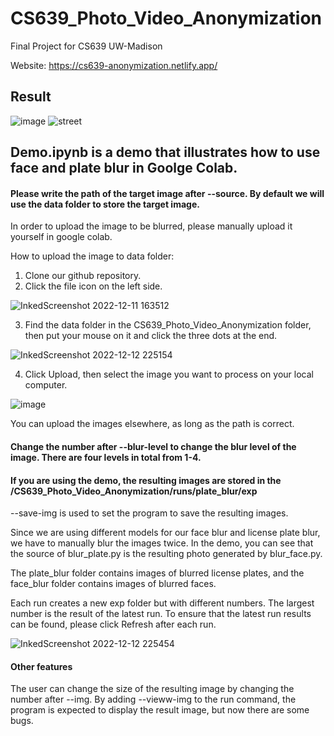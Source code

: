 # CS639_Photo_Video_Anonymization
Final Project for CS639 UW-Madison

Website: https://cs639-anonymization.netlify.app/

## Result
![image](https://user-images.githubusercontent.com/94937314/206935040-1c215770-14f3-46b9-a7d9-14082d16b7e8.png)
![street](https://user-images.githubusercontent.com/94937314/207150801-5ba32f25-ddb4-4302-89e2-6b124c83d321.jpg)

## Demo.ipynb is a demo that illustrates how to use face and plate blur in Goolge Colab.

#### Please write the path of the target image after --source. By default we will use the data folder to store the target image. 

In order to upload the image to be blurred, please manually upload it yourself in google colab. 

How to upload the image to data folder:
1. Clone our github repository.
2. Click the file icon on the left side.

![InkedScreenshot 2022-12-11 163512](https://user-images.githubusercontent.com/94937314/206932922-ec09b7db-8e9c-4053-adaa-66a20798d37b.jpg)

3. Find the data folder in the CS639_Photo_Video_Anonymization folder, then put your mouse on it and click the three dots at the end.

![InkedScreenshot 2022-12-12 225154](https://user-images.githubusercontent.com/94937314/207229731-5d56a376-14a0-4b7d-9c2b-ae4e16f37cc5.jpg)

4. Click Upload, then select the image you want to process on your local computer.

![image](https://user-images.githubusercontent.com/94937314/207229819-ac309c5f-1335-4b0c-b03f-fc6cb93d6427.png)

You can upload the images elsewhere, as long as the path is correct.


#### Change the number after --blur-level to change the blur level of the image. There are four levels in total from 1-4.


#### If you are using the demo, the resulting images are stored in the /CS639_Photo_Video_Anonymization/runs/plate_blur/exp

--save-img is used to set the program to save the resulting images. 

Since we are using different models for our face blur and license plate blur, we have to manually blur the images twice. In the demo, you can see that the source of blur_plate.py is the resulting photo generated by blur_face.py. 

The plate_blur folder contains images of blurred license plates, and the face_blur folder contains images of blurred faces.

Each run creates a new exp folder but with different numbers. The largest number is the result of the latest run. To ensure that the latest run results can be found, please click Refresh after each run. 

![InkedScreenshot 2022-12-12 225454](https://user-images.githubusercontent.com/94937314/207230036-dfabc229-e67f-49d9-91c0-3546aeb23da4.jpg)


#### Other features 

The user can change the size of the resulting image by changing the number after --img.
By adding --vieww-img to the run command, the program is expected to display the result image, but now there are some bugs.
